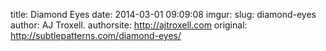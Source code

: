 title: Diamond Eyes
date: 2014-03-01 09:09:08
imgur: 
slug: diamond-eyes
author: AJ Troxell.
authorsite: http://ajtroxell.com
original: http://subtlepatterns.com/diamond-eyes/
